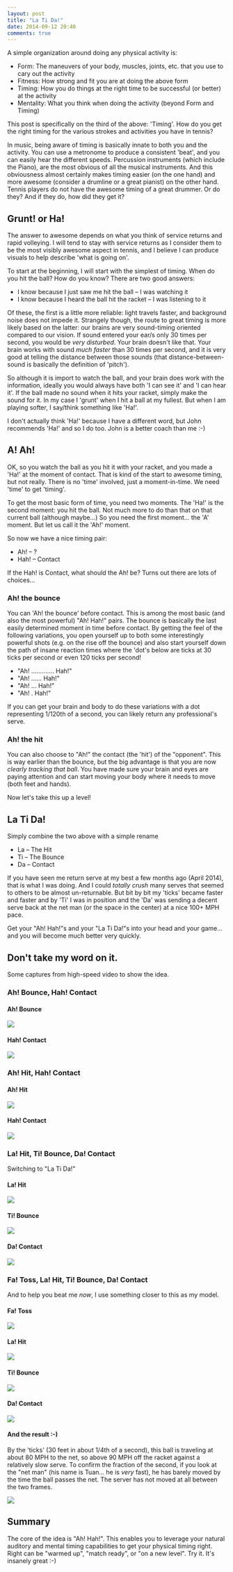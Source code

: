 ```yaml
---
layout: post
title: "La Ti Da!"
date: 2014-09-12 20:40
comments: true
---
```


A simple organization around doing any physical activity is:

  * Form: The maneuvers of your body, muscles, joints, etc. that you use to cary out the activity
  * Fitness: How strong and fit you are at doing the above form
  * Timing: How you do things at the right time to be successful (or better) at the activity
  * Mentality: What you think when doing the activity (beyond Form and Timing)

This post is specifically on the third of the above: 'Timing'.  How do you get the right timing for the various
strokes and activities you have in tennis?

In music, being aware of timing is basically innate to both you and the activity.
You can use a metronome to produce a consistent 'beat', and you can easily
hear the different speeds.  Percussion instruments (which include the Piano), are
the most obvious of all the musical instruments.  And this obviousness almost
certainly makes timing easier (on the one hand) and more awesome (consider a drumline or a great pianist)
on the other hand.  Tennis players do not have the awesome timing of a great drummer.
Or do they?  And if they do, how did they get it?

## Grunt! or Ha!

The answer to awesome depends on what you think of service returns and rapid volleying.  I will
tend to stay with service returns as I consider them to be the most visibly awesome aspect in
tennis, and I believe I can produce visuals to help describe 'what is going on'.

To start at the beginning, I will start with the simplest of timing.  When do you hit the ball?  How do you know?
There are two good answers:

   * I know because I just saw me hit the ball – I was watching it
   * I know because I heard the ball hit the racket – I was listening to it

Of these, the first is a little more reliable: light travels faster, and background noise does not impede it.  Strangely though,
the route to great timing is more likely based on the latter: our brains are very sound-timing oriented compared to
our vision.  If sound entered your ear/s only 30 times per second, you would be _very disturbed_.
Your brain doesn't like that.  Your brain works with sound _much faster_ than 30 times per second, and it is
very good at telling the distance between those sounds (that distance-between-sound is basically the definition of 'pitch').

So although it is import to watch the ball, and your brain does work with the information, ideally you would always
have both 'I can see it' and 'I can hear it'.  If the ball made no sound when it hits your racket, simply make the
 sound for it.  In my case I 'grunt' when I hit a ball at my fullest.  But when I am playing softer, I say/think something
 like 'Ha!'.

I don't actually think 'Ha!' because I have a different word, but John recommends 'Ha!' and so I do too.  John is a better
coach than me :-)

## A! Ah!

OK, so you watch the ball as you hit it with your racket, and you made a 'Ha!' at the moment of contact.  That is kind of the
start to awesome timing, but not really.  There is no 'time' involved, just a moment-in-time.  We need 'time' to get 'timing'.

To get the most basic form of time, you need two moments.  The 'Ha!' is the second moment: you hit the ball.  Not much more to do than
that on that current ball (although maybe...)  So you need the first moment... the 'A' moment. But let us call it the 'Ah!' moment.

So now we have a nice timing pair:

   * Ah!  – ?
   * Hah! – Contact

If the Hah! is Contact, what should the Ah! be? Turns out there are lots of choices...

### Ah! the bounce

You can 'Ah! the bounce' before contact.  This is among the most basic (and also the most powerful) "Ah! Hah!" pairs.
The bounce is basically the last easily determined moment in time before contact.  By getting the feel of the following variations,
you open yourself up to both some interestingly powerful shots (e.g. on the rise off the bounce) and also start
yourself down the path of insane reaction times where the 'dot's below are ticks at 30 ticks per second or even 120 ticks per second!

   * "Ah! ............. Hah!"
   * "Ah! ...... Hah!"
   * "Ah! ... Hah!"
   * "Ah! . Hah!"

If you can get your brain and body to do these variations with a dot representing 1/120th of a second, you can likely return
any professional's serve.

### Ah! the hit

You can also choose to "Ah!" the contact (the 'hit') of the "opponent".  This is way earlier than the bounce, but the big
advantage is that you are now _clearly tracking that ball_.  You have made sure your brain and eyes are paying attention
and can start moving your body where it needs to move (both feet and hands).

Now let's take this up a level!

## La Ti Da!

Simply combine the two above with a simple rename

   * La – The Hit
   * Ti – The Bounce
   * Da – Contact

If you have seen me return serve at my best a few months ago (April 2014), that is what I was doing.  And I could _totally crush_
many serves that seemed to others to be almost un-returnable.  But bit by bit my 'ticks' became faster and faster and by 'Ti'
I was in position and the 'Da' was sending a decent serve back at the net man (or the space in the center) at a nice 100+ MPH
pace.

Get your "Ah! Hah!"s and your "La Ti Da!"s into your head and your game... and you will become much better very quickly.

## Don't take my word on it.

Some captures from high-speed video to show the idea.

### Ah! Bounce, Hah! Contact

#### Ah! Bounce

<img src="/images/LaTiDa_20140912a_f3_w779.png"/>


#### Hah! Contact

<img src="/images/LaTiDa_20140912a_f4_w779.png"/>

### Ah! Hit, Hah! Contact

#### Ah! Hit

<img src="/images/LaTiDa_20140912a_f2_w779.png"/>


#### Hah! Contact

<img src="/images/LaTiDa_20140912a_f4_w779.png"/>



### La! Hit, Ti! Bounce, Da! Contact

Switching to "La Ti Da!"

#### La! Hit

<img src="/images/LaTiDa_20140912a_f2_w779.png"/>


#### Ti! Bounce

<img src="/images/LaTiDa_20140912a_f3_w779.png"/>


#### Da! Contact

<img src="/images/LaTiDa_20140912a_f4_w779.png"/>


### Fa! Toss, La! Hit, Ti! Bounce, Da! Contact

And to help you beat me _now_, I use something closer to this as my model.

#### Fa! Toss

<img src="/images/LaTiDa_20140912a_f1_w779.png"/>

#### La! Hit

<img src="/images/LaTiDa_20140912a_f2_w779.png"/>

#### Ti! Bounce

<img src="/images/LaTiDa_20140912a_f3_w779.png"/>


#### Da! Contact

<img src="/images/LaTiDa_20140912a_f4_w779.png"/>

#### And the result :-)

By the 'ticks' (30 feet in about 1/4th of a second), this ball is traveling at about 80 MPH to the net,
so above 90 MPH off the racket against a relatively slow serve.  To confirm the fraction of the second,
if you look at the "net man" (his name is Tuan... he is _very_ fast), he has barely moved by the time the ball passes the net.
The server has not moved at all between the two frames.

<img src="/images/LaTiDa_20140912a_f5_w779.png"/>


## Summary

The core of the idea is "Ah! Hah!".  This enables you to leverage your natural auditory and mental timing capabilities to get
your physical timing right.  Right can be "warmed up", "match ready", or "on a new level".  Try it.  It's insanely great :-)










